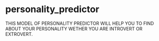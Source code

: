 # personality_predictor
THIS MODEL OF PERSONALITY PREDICTOR WILL HELP YOU TO FIND ABOUT YOUR PERSONALITY WETHER YOU ARE INTROVERT OR EXTROVERT.
